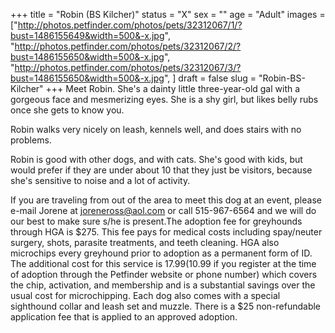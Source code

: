 +++
title = "Robin (BS Kilcher)"
status = "X"
sex = ""
age = "Adult"
images = ["http://photos.petfinder.com/photos/pets/32312067/1/?bust=1486155649&width=500&-x.jpg",
"http://photos.petfinder.com/photos/pets/32312067/2/?bust=1486155650&width=500&-x.jpg",
"http://photos.petfinder.com/photos/pets/32312067/3/?bust=1486155650&width=500&-x.jpg",
]
draft = false
slug = "Robin-BS-Kilcher"
+++
Meet Robin. She's a dainty little three-year-old gal with a gorgeous face and mesmerizing eyes. She is a shy girl, but likes belly rubs once she gets to know you. 

Robin walks very nicely on leash, kennels well, and does stairs with no problems.

Robin is good with other dogs, and with cats. She's good with kids, but would prefer if they are under about 10 that they just be visitors, because she's sensitive to noise and a lot of activity.


If you are traveling from out of the area to meet this dog at an event, please e-mail Jorene at joreneross@aol.com or call 515-967-6564 and we will do our best to make sure s/he is present.The adoption fee for greyhounds through HGA is $275. This fee pays for medical costs including spay/neuter surgery, shots, parasite treatments, and teeth cleaning. HGA also microchips every greyhound prior to adoption as a permanent form of ID. The additional cost for this service is $17.99 ($10.99 if you register at the time of adoption through the Petfinder website or phone number) which covers the chip, activation, and membership and is a substantial savings over the usual cost for microchipping. Each dog also comes with a special sighthound collar and leash set and muzzle. There is a $25 non-refundable application fee that is applied to an approved adoption.
